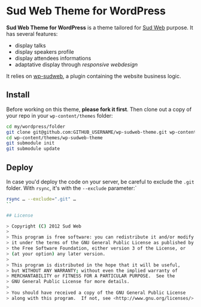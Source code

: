 # Sud Web Theme for WordPress

**Sud Web Theme for WordPress** is a theme tailored for [Sud Web](http://sudweb.fr) purpose.
It has several features:

* display talks
* display speakers profile
* display attendees informations
* adaptative display through *responsive webdesign*

It relies on [wp-sudweb](https://github.com/sudweb/wp-sudweb), a plugin containing the website business logic.

## Install

Before working on this theme, **please fork it first**. Then clone out a copy of your repo in your `wp-content/themes` folder:

```bash
cd my/wordpress/folder
git clone git@github.com:GITHUB_USERNAME/wp-sudweb-theme.git wp-content/themes
cd wp-content/themes/wp-sudweb-theme
git submodule init
git submodule update
```

## Deploy

In case you'd deploy the code on your server, be careful to exclude the `.git` folder.
With `rsync`, it's with the `--exclude` parameter:`

```bash
rsync … --exclude=".git" …
``

## License

> Copyright (C) 2012 Sud Web
>
> This program is free software: you can redistribute it and/or modify
> it under the terms of the GNU General Public License as published by
> the Free Software Foundation, either version 3 of the License, or
> (at your option) any later version.
>
> This program is distributed in the hope that it will be useful,
> but WITHOUT ANY WARRANTY; without even the implied warranty of
> MERCHANTABILITY or FITNESS FOR A PARTICULAR PURPOSE.  See the
> GNU General Public License for more details.
>
> You should have received a copy of the GNU General Public License
> along with this program.  If not, see <http://www.gnu.org/licenses/>.
